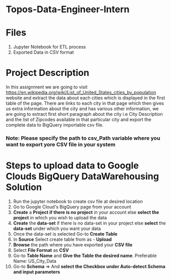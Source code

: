 # Topos-Data-Engineer-Intern

# Files
1. Jupyter Notebook for ETL process
2. Exported Data in CSV format

# Project Description
In this assignment we are going to visit https://en.wikipedia.org/wiki/List_of_United_States_cities_by_population website and extract the data about each cities which is displayed in the first table of the page. There are links to each city in that page which then gives us extra information about the city and has various other information, we are going to extract first short paragraph about the city i.e City Description and the list of Zipcodes available in that particular city and export the complete data to BigQuery importable csv file.

### Note: Please specify the path to csv_Path variable where you want to export yore CSV file in your system

# Steps to upload data to Google Clouds BigQuery DataWarehousing Solution
1. Run the jupyter notebook to create csv file at desired location
2. Go to Google Cloud's BigQuery page from your account 
3. <b>Create</b> a <b>Project if there is no project</b> in your account else <b>select the project</b> in which you wish to upload the data
4. <b>Create</b> the <b>data-set</b> if there is no data-set in your project else <b>select</b> the <b>data-set</b> under which you want your data 
5. Once the data-set is selected Go-to <b>Create Table</b>
6. In <b>Source</b> Select create table from as - <b>Upload</b>
7. <b>Browse</b> the path where you have exported your <b>CSV file</b>
8. Select <b>File Format</b> as <b>CSV</b>
9. Go-to <b>Table Name</b> and <b>Give the Table the desired name</b>. Preferable Name: US_City_Data
10. Go-to <b>Schema</b> => And <b>select the Checkbox under Auto-detect Schema and input parameters</b> 
